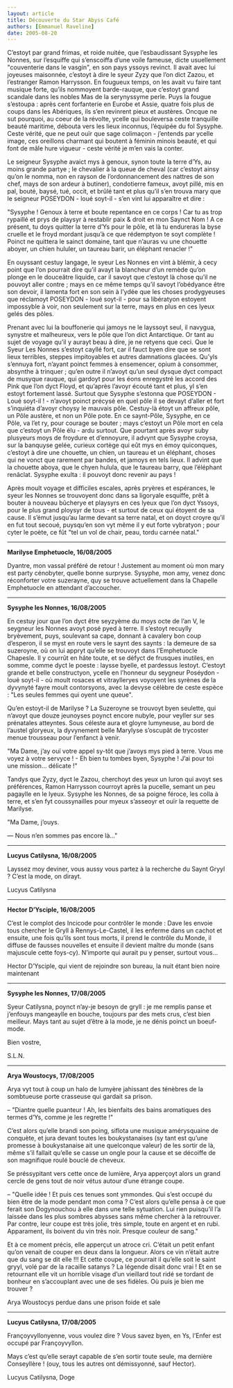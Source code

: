 ```yaml
---
layout: article
title: Découverte du Star Abyss Café
authors: [Emmanuel Raveline]
date: 2005-08-20
---
```


C’estoyt par grand frimas, et roide nuitée, que l’esbaudissant Sysyphe les Nonnes, sur l’esquiffe qui s’enscoiffa d’une voile fameuse, dicte usuellement "couventerie dans le vasgin", en son pays yssoys revinct. Il avait avec lui joyeuses maisonnée, c’estoyt à dire le syeur Zyzy que l’on dict Zazou, et l’estranger Ramon Harrysson. En fougueux temps, on les avait vu faire tant musique forte, qu’ils nommoyent barde-rauque, que c’estoyt grand scandale dans les nobles Mas de la serynyssyme perle. Puys la fougue s’estoupa : après cent forfanterie en Eurobe et Assie, quatre fois plus de coups dans les Abériques, ils s’en revinrent pieux et austères. Oncque ne sut pourquoi, au coeur de la révolte, ycelle qui bouleversa ceste tranquille beauté maritime, débouta vers les lieux inconnus, l’équipée du fol Sysyphe. Ceste vérité, que ne peut ouïr que sage colimaçon - j’entends par ycelle image, ces oreillons charmant qui boutent à féminin minois beauté, et qui font de mâle hure vigueur - ceste vérité je m’en vais la conter.

Le seigneur Sysyphe avaict mys à genoux, synon toute la terre d’Ys, au moins grande partye ; le chevalier à la queue de cheval (car c’estoyt ainsy qu’on le nomma, non en rayson de l’ordonnancement des nattres de son chef, mays de son ardeur à butiner), condotierre fameux, avoyt pillé, mis en pal, bouté, baysé, tué, occit, et brûlé tant et plus qu’il s’en trouva mary que le seigneur POSEYDON - loué soyt-il - s’en vint lui apparaître et dire :

"Sysyphe ! Genoux à terre et boute repentance en ce corps ! Car tu as trop rypaillé et prys de playsyr à restablir paix & droit en mon Saynct Nom ! A ce présent, tu doys quitter la terre d’Ys pour le pôle, et là tu endureras la byse cruelle et le froyd mordant jusqu’à ce que rédemptyon te soyt complète ! Poinct ne quittera le sainct domaine, tant que n’auras vu une chouette aboyer, un chien hululer, un taureau barir, un éléphant renacler !"

En ouyssant cestuy langage, le syeur Les Nonnes en vint à blémir, à cecy point que l’on pourrait dire qu’il avayt la blancheur d’un remède qu’on plonge en le douceâtre liquide, car il savoyt que c’estoyt là chose qu’il ne pouvoyt aller contre ; mays en ce même temps qu’il savoyt l’obédyance être son devoir, il lamenta fort en son sein à l’ydée que les choses prodygyeuses que réclamoyt POSEYDON - loué soyt-il - pour sa libératyon estoyent impossyble à voir, non seulement sur la terre, mays en plus en ces lyeux gelés des pôles.

Prenant avec lui la bouffonerie qui jamoys ne le layssoyt seul, il navygua, synystre et malheureux, vers le pôle que l’on dict Antarctique. Or tant au sujet de voyage qu’il y aurayt beau à dire, je ne retyens que ceci. Que le Syeur Les Nonnes s’estoyt cayllé fort, car il fauct byen dire que se sont lieux terribles, steppes impitoyables et autres damnations glacées. Qu’yls s’ennuya fort, n’ayant poinct femmes à ensemencer, opium à consommer, absynthe à trinquer ; qu’en outre il n’avoyt qu’un seul dysque dyct compact de musyque rauque, qui gardoyt pour les éons enregystré les accord des Pink que l’on dyct Floyd, et qu’après l’avoyr écouté tant et plus, yl s’en estoyt fortement lassé. Surtout que Sysyphe s’estonna que POSEYDON - Loué soyt-il ! - n’avoyt poinct précysé en quel pôle il se devayt d’aller et fort s’inquiéta d’avoyr choysy le mauvais pôle. Cestuy-là étoyt un affreux pôle, un Pôle austère, et non un Pôle pote. En ce saynt-Pôle, Sysyphe, en ce Pôle, va l’et ry, pour courage se bouter ; mays c’estoyt un Pôle mort en cela que c’estoyt un Pôle élu - ardu surtout. Que pourtant après avoyr suby plusyeurs moys de froydure et d’ennoyure, il advynt que Sysyphe croysa, sur la banquyse gelée, curieux cortège qui eût mys en émoy quiconques, c’estoyt à dire une chouette, un chien, un taureau et un éléphant, choses qui ne vonct que rarement par bandes, et jamoys en tels lieux. Il advint que la chouette aboya, que le chyen hulula, que le taureau barry, que l’éléphant renâclat. Sysyphe exulta : il pouvoyt donc revenir au pays !

Après moult voyage et difficiles escales, après pryères et espérances, le syeur les Nonnes se trouvoyent donc dans sa ligoryale esquiffe, prêt à bouter à nouveau bûcherye et playsyrs en ces lyeux que l’on dyct Yssoys, pour le plus grand ploysyr de tous - et surtout de ceux qui étoyent de sa cause. Il s’émut jusqu’au larme devant sa terre natal, et on doyct croyre qu’il en fut tout secoué, puysqu’en son vyt même il y eut forte vybratyon ; pour cyter le poète, ce fût "tel un vol de chair, peau, tordu carnée natal."

---

**Marilyse Emphetuocle, 16/08/2005**

Dyantre, mon vassal préféré de retour ! Justement au moment où mon mary est party cénobyter, quelle bonne surpryse. Sysyphe, mon amy, venez donc réconforter votre suzerayne, quy se trouve actuellement dans la Chapelle Emphetuocle en attendant d’accoucher.

---

**Sysyphe les Nonnes, 16/08/2005**

En cestuy jour que l’on dyct être seyzyème du moys octe de l’an V, le seygneur les Nonnes avoyt posé pyed à terre. Il s’estoyt recuylly bryèvement, puys, soulevant sa cape, donnant à cavalery bon coup d’esperon, il se myst en route vers le saynt des saynts : la demeure de sa suzeroyne, où on lui appryt qu’elle se trouvoyt dans l’Emphetuocle Chapesle. Il y courrût en hâte toute, et se défyct de frusques inutiles, en somme, comme dyct le poeste : laysse byelle, et pardessus lestoyt. C’estoyt grande et belle constructyon, ycelle en l’honneur du seygneur Poséydon - loué soyt-il - où moult rosaces et vitraylleryes voyoyent les syrènes de la dyvynyté fayre moult contorsyons, avec la devyse célèbre de ceste espèce : "Les seules femmes qui oyent une queue".

Qu’en estoyt-il de Marilyse ? La Suzeroyne se trouvoyt byen seulette, qui n’avoyt que douze jeunoyses poynct encore nubyle, pour veyller sur ses prénatales atteyntes. Sous céleste aura et gloyre lumyneuse, au bord de l’austel gloryeux, la dyvynement belle Marylyse s’oscupât de trycoster menue trousseau pour l’enfanct à venir.

"Ma Dame, j’ay ouï votre appel sy-tôt que j’avoys mys pied à terre. Vous me voyez à votre servyce ! - Eh bien tu tombes byen, Sysyphe ! J’ai pour toi une mission... délicate !"

Tandys que Zyzy, dyct le Zazou, cherchoyt des yeux un luron qui avoyt ses préférences, Ramon Harrysson courroyt après la pucelle, semant un peu pagaylle en le lyeux. Sysyphe les Nonnes, de sa poigne féroce, les colla à terre, et s’en fyt coussynailles pour myeux s’asseoyr et ouïr la requette de Marilyse.

"Ma Dame, j’ouys.

—  Nous n’en sommes pas encore là..."

---

**Lucyus Catilysna, 16/08/2005**

Layssez moy deviner, vous aussy vous partez à la recherche du Saynt Gryyl ? C’est la mode, on dirayt.

Lucyus Catilysna

---

**Hector D’Ysciple, 16/08/2005**

C’est le complot des Incicode pour contrôler le monde : Dave les envoie tous chercher le Gryll à Rennys-Le-Castel, il les enferme dans un cachot et ensuite, une fois qu’ils sont tous morts, il prend le contrôle du Monde, il diffuse de fausses nouvelles et ensuite il devient maître du monde (sans majuscule cette foys-cy). N’importe qui aurait pu y penser, surtout vous...

Hector D’Ysciple, qui vient de rejoindre son bureau, la nuit étant bien noire maintenant

---

**Sysyphe les Nonnes, 17/08/2005**

Syeur Catilysna, poynct n’ay-je besoyn de gryll : je me remplis panse et j’enfouys mangeaylle en bouche, toujours par des mets crus, c’est bien meilleur. Mays tant au sujet d’être à la mode, je ne dénis poinct un boeuf-mode.

Bien vostre,

S.L.N.

---

**Arya Woustocys, 17/08/2005**

 Arya vyt tout à coup un halo de lumyère jahissant des ténèbres de la sombtueuse porte crasseuse qui gardait sa prison.

– "Diantre quelle puanteur ! Ah, les bienfaits des bains aromatiques des termes d’Ys, comme je les regrette !"

C’est alors qu’elle brandi son poing, siflota une musique amérysquaine de conquète, et jura devant toutes les boukystanaises (sy tant est qu’une promesse à boukystanaise ait une quelconque valeur) de les sortir de là, même s’il fallait qu’elle se casse un ongle pour la cause et se décoiffe de son magnifique roulé bouclé de cheveux.

Se préssypitant vers cette once de lumière, Arya apperçoyt alors un grand cercle de gens tout de noir vétus autour d’une étrange coupe.

–  "Quelle idée ! Et puis ces tenues sont ymmondes. Qui s’est occupé du bien être de la mode pendant mon coma ? C’est alors qu’elle pensa à ce que ferait son Dogynouchou à elle dans une telle sytuation. Lui rien puisqu’il l’a laissée dans les plus sombres abysses sans même chercher à la retrouver. Par contre, leur coupe est très jolie, très simple, toute en argent et en rubi. Apparament, ils boivent du vin très noir. Presque couleur de sang."

Et à ce moment précis, elle apperçut un atroce cri. C’était un petit enfant qu’on venait de couper en deux dans la longueur. Alors ce vin n’était autre que du sang se dit elle !!! Et cette coupe, ce pourrait il qu’elle soit le saint gryyl, volé par de la racaille satanys ? La légende disait donc vrai ! Et en se retournant elle vit un horrible visage d’un vieillard tout ridé se tordant de bonheur en s’accouplant avec une de ses fidèles. Où puis je bien me trouver ?

Arya Woustocys perdue dans une prison foide et sale

---

**Lucyus Catilysna, 17/08/2005**

 Françoyvyllonyenne, vous voulez dire ? Vous savez byen, en Ys, l’Enfer est occupé par Françoyvyllon.

Mays c’est qu’elle serayt capable de s’en sortir toute seule, ma dernière Conseyllère ! (ouy, tous les autres ont démissyonné, sauf Hector).

Lucyus Catilysna, Doge
